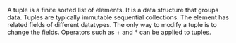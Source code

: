 A tuple is a finite sorted list of elements. It is a data structure that groups data.  Tuples are typically immutable sequential collections. The element has related fields of different datatypes. The only way to modify a tuple is to change the fields. Operators such as + and * can be applied to tuples.



